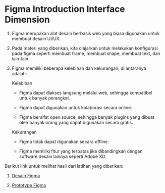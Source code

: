 # Figma Introduction Interface Dimension

1. Figma merupakan alat desain berbasis web yang biasa digunakan untuk membuat desain UI/UX.

2. Pada materi yang diberikan, kita diajarkan untuk melakukan konfigurasi pada figma seperti membuat frame, membuat shape, membuat text, dan lain-lain.

3. Figma memiliki beberapa kelebihan dan kekurangan, di antaranya adalah:

    Kelebihan

    - Figma dapat diakses langsung melalui web, sehingga kompatibel untuk banyak perangkat.

    - Figma dapat digunakan untuk kolaborasi secara online.

    - Figma bersifat open source, sehingga banyak plugins yang dibuat oleh banyak orang yang dapat digunakan secara gratis.

    Kekurangan

    - Figma tidak dapat digunakan secara offline.

    - Figma memiliki fitur yang terbatas jika dibandingkan dengan software desain lainnya seperti Adobe XD.

Berikut link untuk melihat hasil dari latihan yang diberikan:

1. [Desain Figma](https://www.figma.com/file/PukbSGY9DvxIh4eHZQMhSU/Alterra-Figma?type=design&node-id=0%3A1&mode=design&t=HwWUmVhCTWt1kLer-1)

2. [Prototype Figma](https://www.figma.com/proto/PukbSGY9DvxIh4eHZQMhSU/Alterra-Figma?type=design&node-id=1-1408&t=TzhPVj5iyCbHXzBE-1&scaling=min-zoom&page-id=0%3A1&starting-point-node-id=1%3A1408&mode=design)
